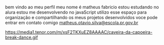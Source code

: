 bem vindo ao meu perfil meu nome é matheus fabricio estou estudando no alura estou me desenvolvendo no javaScript utilizo esse espaço para organização e compartilhando os meus projetos desenvolvidos voce pode entrar em contato comigo matheus.otavio.silva@escola.pr.gov.br

https://media1.tenor.com/m/xsF2TKXuEZ8AAAAC/caveira-da-capoeira-break-dance.gif
